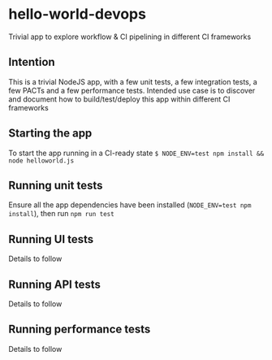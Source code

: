 # hello-world-devops
Trivial app to explore workflow &amp; CI pipelining in different CI frameworks

## Intention
This is a trivial NodeJS app, with a few unit tests, a few integration tests, a few PACTs and a few performance tests. Intended use case is to discover and document how to build/test/deploy this app within different CI frameworks

## Starting the app
To start the app running in a CI-ready state
`$ NODE_ENV=test npm install && node helloworld.js`

## Running unit tests
Ensure all the app dependencies have been installed (`NODE_ENV=test npm install`), then run `npm run test`

## Running UI tests

Details to follow

## Running API tests

Details to follow

## Running performance tests

Details to follow